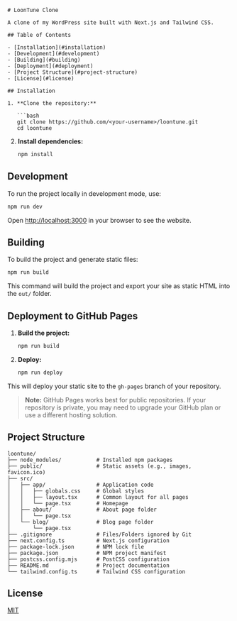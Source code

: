 ````
# LoonTune Clone

A clone of my WordPress site built with Next.js and Tailwind CSS.

## Table of Contents

- [Installation](#installation)
- [Development](#development)
- [Building](#building)
- [Deployment](#deployment)
- [Project Structure](#project-structure)
- [License](#license)

## Installation

1. **Clone the repository:**

   ```bash
   git clone https://github.com/<your-username>/loontune.git
   cd loontune
````

2. **Install dependencies:**

   ```bash
   npm install
   ```

## Development

To run the project locally in development mode, use:

```bash
npm run dev
```

Open [http://localhost:3000](http://localhost:3000) in your browser to see the website.

## Building

To build the project and generate static files:

```bash
npm run build
```

This command will build the project and export your site as static HTML into the `out/` folder.

## Deployment to GitHub Pages

1. **Build the project:**

   ```bash
   npm run build
   ```

2. **Deploy:**

   ```bash
   npm run deploy
   ```

This will deploy your static site to the `gh-pages` branch of your repository.

> **Note:** GitHub Pages works best for public repositories. If your repository is private, you may need to upgrade your GitHub plan or use a different hosting solution.

## Project Structure

```
loontune/
├── node_modules/           # Installed npm packages
├── public/                 # Static assets (e.g., images, favicon.ico)
├── src/
│   ├── app/                # Application code
│   │   ├── globals.css     # Global styles
│   │   ├── layout.tsx      # Common layout for all pages
│   │   └── page.tsx        # Homepage
│   ├── about/              # About page folder
│   │   └── page.tsx
│   └── blog/               # Blog page folder
│       └── page.tsx
├── .gitignore              # Files/Folders ignored by Git
├── next.config.ts          # Next.js configuration
├── package-lock.json       # NPM lock file
├── package.json            # NPM project manifest
├── postcss.config.mjs      # PostCSS configuration
├── README.md               # Project documentation
└── tailwind.config.ts      # Tailwind CSS configuration
```

## License

[MIT](LICENSE)

```

```
